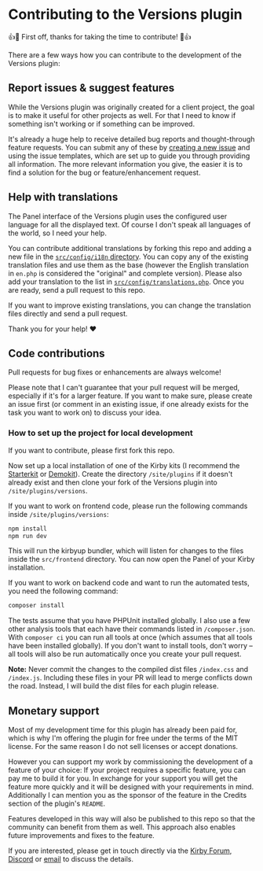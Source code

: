 # Contributing to the Versions plugin

👍️🎉 First off, thanks for taking the time to contribute! 🎉👍️

There are a few ways how you can contribute to the development of the Versions plugin:

## Report issues & suggest features

While the Versions plugin was originally created for a client project, the goal is to make it useful for other projects as well. For that I need to know if something isn't working or if something can be improved.

It's already a huge help to receive detailed bug reports and thought-through feature requests. You can submit any of these by [creating a new issue](https://github.com/lukasbestle/kirby-versions/issues/new) and using the issue templates, which are set up to guide you through providing all information. The more relevant information you give, the easier it is to find a solution for the bug or feature/enhancement request.

## Help with translations

The Panel interface of the Versions plugin uses the configured user language for all the displayed text. Of course I don't speak all languages of the world, so I need your help.

You can contribute additional translations by forking this repo and adding a new file in the [`src/config/i18n` directory](https://github.com/lukasbestle/kirby-versions/tree/main/src/config/i18n). You can copy any of the existing translation files and use them as the base (however the English translation in `en.php` is considered the "original" and complete version). Please also add your translation to the list in [`src/config/translations.php`](https://github.com/lukasbestle/kirby-versions/blob/main/src/config/translations.php). Once you are ready, send a pull request to this repo.

If you want to improve existing translations, you can change the translation files directly and send a pull request.

Thank you for your help! ❤️

## Code contributions

Pull requests for bug fixes or enhancements are always welcome!

Please note that I can't guarantee that your pull request will be merged, especially if it's for a larger feature. If you want to make sure, please create an issue first (or comment in an existing issue, if one already exists for the task you want to work on) to discuss your idea.

### How to set up the project for local development

If you want to contribute, please first fork this repo.

Now set up a local installation of one of the Kirby kits (I recommend the [Starterkit](https://github.com/getkirby/starterkit) or [Demokit](https://github.com/getkirby/demokit)). Create the directory `/site/plugins` if it doesn't already exist and then clone your fork of the Versions plugin into `/site/plugins/versions`.

If you want to work on frontend code, please run the following commands inside `/site/plugins/versions`:

```sh
npm install
npm run dev
```

This will run the kirbyup bundler, which will listen for changes to the files inside the `src/frontend` directory. You can now open the Panel of your Kirby installation.

If you want to work on backend code and want to run the automated tests, you need the following command:

```sh
composer install
```

The tests assume that you have PHPUnit installed globally. I also use a few other analysis tools that each have their commands listed in `/composer.json`. With `composer ci` you can run all tools at once (which assumes that all tools have been installed globally). If you don't want to install tools, don't worry – all tools will also be run automatically once you create your pull request.

**Note:** Never commit the changes to the compiled dist files `/index.css` and `/index.js`. Including these files in your PR will lead to merge conflicts down the road. Instead, I will build the dist files for each plugin release.

## Monetary support

Most of my development time for this plugin has already been paid for, which is why I'm offering the plugin for free under the terms of the MIT license. For the same reason I do not sell licenses or accept donations.

However you can support my work by commissioning the development of a feature of your choice: If your project requires a specific feature, you can pay me to build it for you. In exchange for your support you will get the feature more quickly and it will be designed with your requirements in mind. Additionally I can mention you as the sponsor of the feature in the Credits section of the plugin's `README`.

Features developed in this way will also be published to this repo so that the community can benefit from them as well. This approach also enables future improvements and fixes to the feature.

If you are interested, please get in touch directly via the [Kirby Forum](https://forum.getkirby.com/u/lukasbestle), [Discord](https://chat.getkirby.com) or [email](mailto:project-kirbyversions@codesignd.de) to discuss the details.
